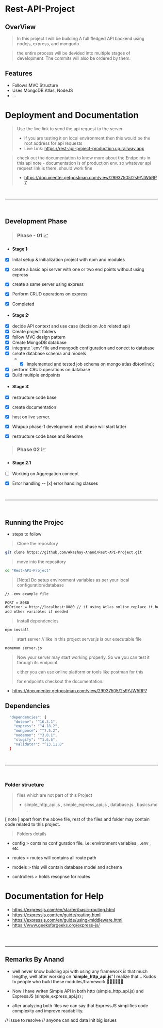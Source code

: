 # Rest-API-Project

## OverView

> In this project I will be building A full fledged API backend using nodejs, express, and mongodb

> the entire process will be devided into multiple stages of development. The commits will also be ordered by them.

## Features
- Follows MVC Structure
- Uses MongoDB Atlas, NodeJS
- ...

# Deployment and Documentation

> Use the live link to send the api request to the server
> - if you are testing it on local environment then this would be the root address for api requests
> - Live Link: https://rest-api-project-production.up.railway.app

> check out the documentation to know more about the Endpoints in this api
> note - documentation is of production env. so whatever api request link is there, should work fine
> - https://documenter.getpostman.com/view/29937505/2s9YJW5RP7 


<br/>
<hr/>
<br/>

## Development Phase
> ### Phase - 01 📈

- #### Stage 1:
- [X] Inital setup & initialization project with npm and modules 
- [X] create a basic api server with one or two end points without using express
- [x] create a same server using express
- [x] Perform CRUD operations on express

- [x] Completed 

- #### Stage 2: 
- [x] decide API context and use case (decision Job related api)
- [X] Create project folders
- [x] follow MVC design pattern
- [x] Create MongoDB database
- [x] integrate '.env' file and mongodb configuration and conect to database
- [x] create database schema and models
  - - [x] implemented and tested job schema on mongo atlas db(online);
- [x] perform CRUD operations on database
- [x] Build multiple endpoints 

- #### Stage 3:
- [x] restructure code base
- [x] create documentation
- [x] host on live server.
- [x] Wrapup phase-1 development. next phase will start latter

- [x] restructure code base and Readme

> ### Phase 02 📈

- #### Stage 2.1
- [ ] Working on Aggregation concept
- [x] Error handling 
-- [x] error handling classes


<br/>
<hr/>
<br/>

## Running the Projec

- steps to follow

> Clone the repository

```bash
git clone https://github.com/Akashay-Anand/Rest-API-Project.git
```

> move into the repository
```bash
cd "Rest-API-Project"
```

> [Note] Do setup environment variables as per your local configuration/database
```bash
// .env example file

PORT = 8080
dbDriver = http://localhost:8080 // if using Atlas online replace it here
add other variables if needed
``` 

> Install dependencies
```bash
npm install
```

> start server // like in this project server.js is our executable file
```bash
nomemon server.js
```

> Now your server may start working properly. So we you can test it through its endpoint
>
> either you can use online platform or tools like postman for this 
>
> for endpoints checkout the documentation.
- https://documenter.getpostman.com/view/29937505/2s9YJW5RP7 

## Dependencies

```bash
  "dependencies": {
    "dotenv": "^16.3.1",
    "express": "^4.18.2",
    "mongoose": "^7.5.2",
    "nodemon": "^3.0.1",
    "slugify": "^1.6.6",
    "validator": "^13.11.0"
  }
```

<br/>
<hr/>
<br/>


### Folder structure

> files which are not part of this Project
> - simple_http_api.js , simple_express_api.js , database.js , basics.md ...

[ note ] apart from the above file, rest of the files and folder may contain code related to this project.

> Folders details

- config > contains configuration file. i.e: environment variables , .env , etc

- routes > routes will contains all route path 

- models > this will contain database model and schema

- controllers > holds resopnse for routes



# Documentation for Help

- https://expressjs.com/en/starter/basic-routing.html
- https://expressjs.com/en/guide/routing.html
- https://expressjs.com/en/guide/using-middleware.html
- https://www.geeksforgeeks.org/express-js/

<br/>
<br/>
<hr/>

## Remarks By Anand

- well never know building api with using any framework is that much lengthy, well after working on **'simple_http_api.js'** I realize that... Kudos to people who build these modules/framework 🧑🏻‍💻✌🏻🤖

- Now I have writen Simple API in both http (simple_http_api.js) and ExpressJS (simple_express_api.js) ;
- after analyzing both files we can say that ExpressJS simplifies code complexity and improve readability.


// issue to resolve
// anyone can add data init big issues